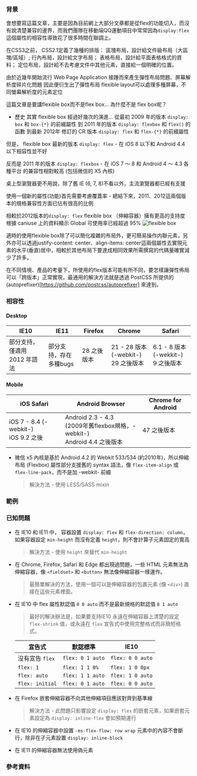 ### 背景

會想要寫這篇文章，主要是因為目前網上大部分文章都是從flex的功能切入，而沒有說清楚兼容的邊界，而我們團隊在移動端QQ運動項目中常常因為`display:flex`這個屬性的相容性導致花了很多時間在聯調上。

在CSS3之前，
CSS2.1定義了幾種的排版：
區塊布局，設計給文件級布局（大區塊/區域）;
行內布局，設計給文字布局；
表格布局，設計給平面表格格式的資料；
定位布局，設計給不去考慮文件中其他元素，直接給一個明確的位置。

由於近幾年開始流行 Web Page Application
接踵而來產生彈性布局問題、屏幕解析度碎片化問題
因此便衍生出了彈性布局
flexible layout可以處理多種屏幕，不同螢幕解析度的元素定位


這篇文章是要講flexible box而不是flex box...
為什麼不是 flex box呢？

* 歷史
其實 flexible box 經過好幾次的演進...
從最初 2009 年的版本 `display: box` 和 `box-{*}` 的前綴屬性
到 2011 年的版本 `display: flexbox` 和 `flex()` 的函數
到最新 2012年 修訂的 CR 版本 `display: flex` 和 `flex-{*}` 的前綴屬性

但是，
flexible box 最新的版本 `display: flex` - 在 iOS 8 以下和 Android 4.4 以下相容性並不好

反而是 2011 年的版本 `display: flexbox` - 在 iOS 7 ～ 8 和 Android 4 ～ 4.3 各種平台 的兼容性相對較高 (包括微信的 X5 內核)

桌上型瀏覽器更不用說，除了舊 IE (6, 7, 8)不看以外，主流瀏覽器都已經有支援

使用一個新的屬性(功能)首先需要考慮覆蓋率 - 總結下來，2011、2012這兩個版本的規格兼容性方面已佔有很高的比例

相較於2012版本的`display: flex`
flexible box （伸縮容器）擁有更高的支持度
根據 caniuse 上的資料顯示 Global 可使用率已經超過 95%
![flexible box](https://farm2.staticflickr.com/1617/25656949421_8ac7820124_b.jpg)


適時的使用flexible box除了可以簡化複雜的布局外，更可簡易操作内聯元素，另外亦可以透過justify-content: center、align-items: center這兩個屬性去實現元素的水平(垂直)居中，相較於其他布局下要達成相同效果所需撰寫的代碼量確實減少了許多。


在不同情境、產品的考量下，所使用的flex版本可能有所不同，要怎樣讓彈性佈局可以「跨版本」正常實現，最通用的解決方法就是透過 PostCSS 所提供的(autoprefixer)[https://github.com/postcss/autoprefixer] 來達到。



### 相容性

#### Desktop

IE10 | IE11 | Firefox | Chrome | Safari
--- | --- | --- | --- | ---
部分支持，僅適用 2012 年語法 | 部分支持，存在多種bugs | 28 之後版本 | 21 - 28 版本 (-webkit-) <br> 29 之後版本 | 6.1 - 8 版本 (-wekkit-) <br> 9 之後版本

#### Mobile

iOS Safari | Android Browser | Chrome for Android
--- | --- | ---
iOS 7 - 8.4 (-webkit-) <br> iOS 9.2 之後 | Android 2.3 - 4.3 <br> (2009年舊flexbox規格，-webkit-) <br> Android 4.4 之後版本 | 47 之後版本

* 微信 x5 內核是基於 Android 4.2 的 Webkit 533/534 (約2010年)，所以伸縮布局 (Flexbox) 屬性部分支援舊的 syntax 語法，像 `flex-item-align` 或 `flex-line-pack`，而不是加 -webkit- 前綴
  > 解決方法 - 使用 LESS/SASS mixin

### 範例

### 已知問題

* 在 IE10 和 IE11 中， 容器設置 `display: flex` 和 `flex-direction: column`，如果容器設定 `min-height` 而沒有定義 `height`，則不會計算子元素固定的寬高
  > 解決方法 - 使用 `height` 來替代 `min-height`

* 在 Chrome, Firefox, Safari 和 Edge 都出現過問題，一些 HTML 元素無法為伸縮容器，像 `<fieldset>` 和 `<button>` 無法像伸縮容器一樣運作。
  > 最簡單解決的方法，使用一個可以是伸縮容器的包裹元素 (像 `<div>`) 直接在這些元素裡面。

* 在 IE10 中 flex 屬性默認值 `0 0 auto` 而不是最新規格的默認值 `0 1 auto`
  > 最好的解決辦法是，如果要支持IE10 永遠在伸縮容器上清楚的設定 `flex-shrink` 值，或永遠在 `flex` 宣告式中使用完整格式而非簡短格式。

  | 宣告式 | 默認標準 | IE10 |
  | --- | --- | --- |
  | 沒有宣告 `flex` | `flex: 0 1 auto` | `flex: 0 0 auto` |
  | `flex: 1` | `flex: 1 1 0%` | `flex: 1 0 0px` |
  | `flex: auto` | `flex: 1 1 auto` | `flex: 1 0 auto` |
  | `flex: initial` | `flex: 0 1 auto` | `flex: 0 0 auto` |

* 在 Firefox 嵌套伸縮容器不向其他伸縮項目應該對齊到基準線
  > 解決方法 - 此問題只影響設定 `display: flex` 的嵌套元素，如果嵌套元素設定為 `display: inline-flex` 會如預期運行

* 在 IE10 的伸縮容器中設置 `-ms-flex-flow: row wrap` 元素中的內容不會斷行，除非在子元素設置 `display: inline-block`

* 在 IE11 的伸縮容器無法使用偽元素

### 參考資料